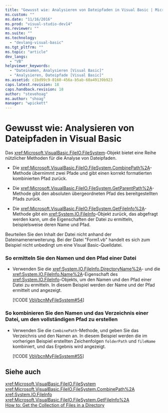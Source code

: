 ```yaml
---
title: "Gewusst wie: Analysieren von Dateipfaden in Visual Basic | Microsoft Docs"
ms.custom: ""
ms.date: "11/16/2016"
ms.prod: "visual-studio-dev14"
ms.reviewer: ""
ms.suite: ""
ms.technology: 
  - "devlang-visual-basic"
ms.tgt_pltfrm: ""
ms.topic: "article"
dev_langs: 
  - "VB"
helpviewer_keywords: 
  - "Dateinamen, Analysieren [Visual Basic]"
  - "Analysieren, Dateipfade [Visual Basic]"
ms.assetid: c1bd99c9-8160-456a-b5ab-60a49139b923
caps.latest.revision: 18
caps.handback.revision: 18
author: "stevehoag"
ms.author: "shoag"
manager: "wpickett"
---
```

# Gewusst wie: Analysieren von Dateipfaden in Visual Basic
Das <xref:Microsoft.VisualBasic.FileIO.FileSystem>\-Objekt bietet eine Reihe nützlicher Methoden für die Analyse von Dateipfaden.  
  
-   Die <xref:Microsoft.VisualBasic.FileIO.FileSystem.CombinePath%2A>\-Methode übernimmt zwei Pfade und gibt einen korrekt formatierten kombinierten Pfad zurück.  
  
-   Die <xref:Microsoft.VisualBasic.FileIO.FileSystem.GetParentPath%2A>\-Methode gibt den absoluten übergeordneten Pfad des bereitgestellten Pfads zurück.  
  
-   Die <xref:Microsoft.VisualBasic.FileIO.FileSystem.GetFileInfo%2A>\-Methode gibt ein <xref:System.IO.FileInfo>\-Objekt zurück, das abgefragt werden kann, um die Eigenschaften der Datei zu ermitteln, beispielsweise deren Name und Pfad.  
  
 Beurteilen Sie den Inhalt der Datei nicht anhand der Dateinamenerweiterung. Bei der Datei "Form1.vb" handelt es sich zum Beispiel nicht unbedingt um eine Visual Basic\-Quelldatei.  
  
### So ermitteln Sie den Namen und den Pfad einer Datei  
  
-   Verwenden Sie die <xref:System.IO.FileInfo.DirectoryName%2A>\- und die <xref:System.IO.FileInfo.Name%2A>\-Eigenschaft des <xref:System.IO.FileInfo>\-Objekts, um den Namen und den Pfad einer Datei zu ermitteln. In diesem Beispiel werden der Name und der Pfad ermittelt und angezeigt.  
  
     [!CODE [VbVbcnMyFileSystem#54](../CodeSnippet/VS_Snippets_VBCSharp/VbVbcnMyFileSystem#54)]  
  
### So kombinieren Sie den Namen und das Verzeichnis einer Datei, um den vollständigen Pfad zu erstellen  
  
-   Verwenden Sie die `CombinePath`\-Methode, und geben Sie das Verzeichnis und den Namen an. In diesem Beispiel werden die im vorherigen Beispiel erstellten Zeichenfolgen `folderPath` und `fileName` kombiniert, und das Ergebnis wird angezeigt.  
  
     [!CODE [VbVbcnMyFileSystem#55](../CodeSnippet/VS_Snippets_VBCSharp/VbVbcnMyFileSystem#55)]  
  
## Siehe auch  
 <xref:Microsoft.VisualBasic.FileIO.FileSystem>   
 <xref:Microsoft.VisualBasic.FileIO.FileSystem.CombinePath%2A>   
 <xref:System.IO.FileInfo>   
 <xref:Microsoft.VisualBasic.FileIO.FileSystem.GetFileInfo%2A>   
 [How to: Get the Collection of Files in a Directory](../../../../visual-basic/developing-apps/programming/drives-directories-files/how-to-get-the-collection-of-files-in-a-directory.md)